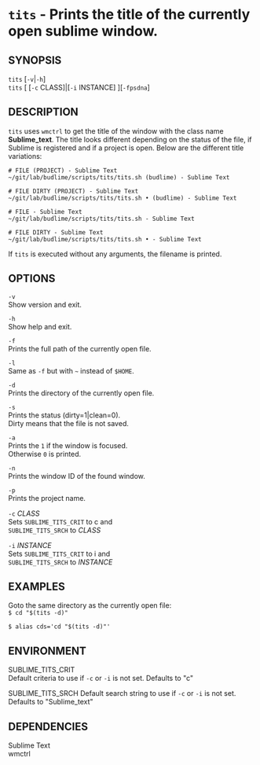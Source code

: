 # `tits` - Prints the title of the currently open sublime window.

SYNOPSIS
--------

`tits` [`-v`|`-h`]  
`tits` [ [`-c` CLASS]|[`-i` INSTANCE] ][`-fpsdna`]  

DESCRIPTION
-----------

`tits` uses `wmctrl` to get the title of the window with the
class name **Sublime_text**. The title looks different depending
on the status of the file, if Sublime is registered and if a project
is open. Below are the different title variations:  

``` text
# FILE (PROJECT) - Sublime Text
~/git/lab/budlime/scripts/tits/tits.sh (budlime) - Sublime Text

# FILE DIRTY (PROJECT) - Sublime Text
~/git/lab/budlime/scripts/tits/tits.sh • (budlime) - Sublime Text

# FILE - Sublime Text
~/git/lab/budlime/scripts/tits/tits.sh - Sublime Text

# FILE DIRTY - Sublime Text
~/git/lab/budlime/scripts/tits/tits.sh • - Sublime Text
```

If `tits` is executed without any arguments, the filename is printed.  


OPTIONS
-------

`-v`  
Show version and exit.

`-h`  
Show help and exit.

`-f`  
Prints the full path of the currently open file.

`-l`  
Same as `-f` but with `~` instead of `$HOME`.

`-d`  
Prints the directory of the currently open file.

`-s`  
Prints the status (dirty=1|clean=0).  
Dirty means that the file is not saved.  

`-a`  
Prints the `1` if the window is focused.  
Otherwise `0` is printed.    

`-n`  
Prints the window ID of the found window.   

`-p`  
Prints the project name.

`-c` *CLASS*  
Sets `SUBLIME_TITS_CRIT` to c and  
`SUBLIME_TITS_SRCH` to *CLASS*  

`-i` *INSTANCE*  
Sets `SUBLIME_TITS_CRIT` to i and  
`SUBLIME_TITS_SRCH` to *INSTANCE*  

EXAMPLES
--------

Goto the same directory as the currently open file:  
`$ cd "$(tits -d)"`  

`$ alias cds='cd "$(tits -d)"'`  

ENVIRONMENT
-----------
SUBLIME_TITS_CRIT  
Default criteria to use if `-c` or `-i` is not set.
Defaults to "c"  

SUBLIME_TITS_SRCH
Default search string to use if `-c` or `-i` is not set.
Defaults to "Sublime_text"  

DEPENDENCIES
------------

Sublime Text  
wmctrl  
